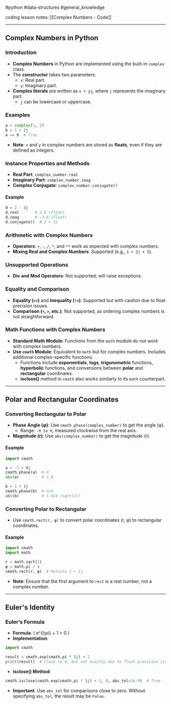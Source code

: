 #python #data-structures #general_knowledge 

coding lesson notes: [[Complex Numbers - Code]]

---
## Complex Numbers in Python

### Introduction
- **Complex Numbers** in Python are implemented using the built-in `complex` class.
- The **constructor** takes two parameters:
  - `x`: Real part.
  - `y`: Imaginary part.
- **Complex literals** are written as `x + yj`, where `j` represents the imaginary part.
  - `j` can be lowercase or uppercase.

### Examples
```python
a = complex(1, 2)
b = 1 + 2j
a == b  # True
```
- **Note**: `x` and `y` in complex numbers are stored as **floats**, even if they are defined as integers.

### Instance Properties and Methods
- **Real Part**: `complex_number.real`
- **Imaginary Part**: `complex_number.imag`
- **Complex Conjugate**: `complex_number.conjugate()`

#### Example
```python
d = 2 - 3j
d.real       # 2.0 (float)
d.imag       # -3.0 (float)
d.conjugate()  # 2 + 3j
```

### Arithmetic with Complex Numbers
- **Operators**: `+`, `-`, `/`, `*`, and `**` work as expected with complex numbers.
- **Mixing Real and Complex Numbers**: Supported (e.g., `1 + 2j + 5`).

### Unsupported Operations
- **Div and Mod Operators**: Not supported; will raise exceptions.

### Equality and Comparison
- **Equality (`==`)** and **Inequality (`!=`)**: Supported but with caution due to float precision issues.
- **Comparison (`<`, `>`, etc.)**: Not supported, as ordering complex numbers is not straightforward.

### Math Functions with Complex Numbers
- **Standard Math Module**: Functions from the `math` module do not work with complex numbers.
- **Use `cmath` Module**: Equivalent to `math` but for complex numbers. Includes additional complex-specific functions.
  - Functions include **exponentials**, **logs**, **trigonometric** functions, **hyperbolic** functions, and conversions between **polar** and **rectangular** coordinates.
  - **isclose()** method in `cmath` also works similarly to its `math` counterpart.

---

## Polar and Rectangular Coordinates

### Converting Rectangular to Polar
- **Phase Angle (φ)**: Use `cmath.phase(complex_number)` to get the angle (φ).
  - Range: `-π to π`, measured clockwise from the real axis.
- **Magnitude (r)**: Use `abs(complex_number)` to get the magnitude (r).

#### Example
```python
import cmath

a = -1 + 0j
cmath.phase(a)  # π
abs(a)          # 1.0

b = 1 + 1j
cmath.phase(b)  # π/4
abs(b)          # 1.414 (sqrt(2))
```

### Converting Polar to Rectangular
- Use `cmath.rect(r, φ)` to convert polar coordinates (r, φ) to rectangular coordinates.

#### Example
```python
import cmath
import math

r = math.sqrt(2)
φ = math.pi / 4
cmath.rect(r, φ)  # Returns 1 + 1j
```
- **Note**: Ensure that the first argument to `rect` is a real number, not a complex number.

---

## Euler's Identity

### Euler’s Formula
- **Formula**: \( e^{i\pi} + 1 = 0 \)
- **Implementation**:
```python
import cmath

result = cmath.exp(cmath.pi * 1j) + 1
print(result)  # Close to 0, but not exactly due to float precision issues.
```
- **isclose() Method**:
```python
cmath.isclose(cmath.exp(cmath.pi * 1j) + 1, 0, abs_tol=1e-9)  # True
```
- **Important**: Use `abs_tol` for comparisons close to zero. Without specifying `abs_tol`, the result may be `False`.